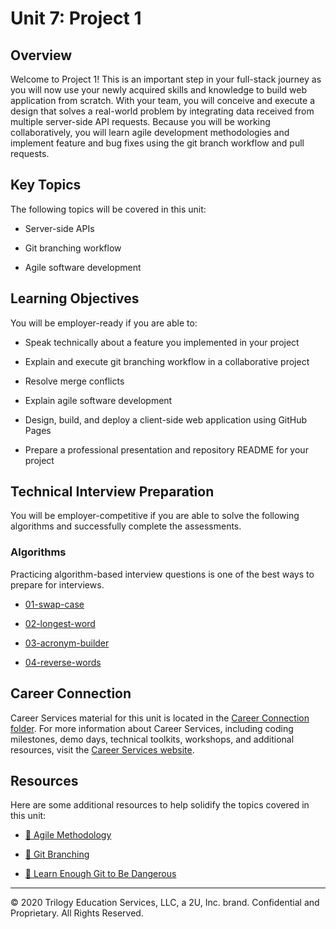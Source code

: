 # Unit 7: Project 1

## Overview
Welcome to Project 1! This is an important step in your full-stack journey as you will now use your newly acquired skills and knowledge to build web application from scratch. With your team, you will conceive and execute a design that solves a real-world problem by integrating data received from multiple server-side API requests. Because you will be working collaboratively, you will learn agile development methodologies and implement feature and bug fixes using the git branch workflow and pull requests.

## Key Topics

The following topics will be covered in this unit:

  * Server-side APIs

  * Git branching workflow

  * Agile software development

## Learning Objectives

You will be employer-ready if you are able to:
  
  * Speak technically about a feature you implemented in your project

  * Explain and execute git branching workflow in a collaborative project

  * Resolve merge conflicts

  * Explain agile software development

  * Design, build, and deploy a client-side web application using GitHub Pages

  * Prepare a professional presentation and repository README for your project

## Technical Interview Preparation

You will be employer-competitive if you are able to solve the following algorithms and successfully complete the assessments.

### Algorithms

Practicing algorithm-based interview questions is one of the best ways to prepare for interviews. 

  * [01-swap-case](./03-Algorithms/01-swap-case)

  * [02-longest-word](./03-Algorithms/02-longest-word)

  * [03-acronym-builder](./03-Algorithms/03-acronym-builder)

  * [04-reverse-words](./03-Algorithms/04-reverse-words)

## Career Connection

Career Services material for this unit is located in the [Career Connection folder](./04-Important/README.md). For more information about Career Services, including coding milestones, demo days, technical toolkits, workshops, and additional resources, visit the [Career Services website](http://bit.ly/CodingCS).

## Resources

Here are some additional resources to help solidify the topics covered in this unit:

  * [📖 Agile Methodology](https://en.wikipedia.org/wiki/Agile_software_development)

  * [📖 Git Branching](https://git-scm.com/book/en/v2/Git-Branching-Branching-Workflows)
  
  * [📖 Learn Enough Git to Be Dangerous](https://www.learnenough.com/git-tutorial/getting_started)

---
© 2020 Trilogy Education Services, LLC, a 2U, Inc. brand. Confidential and Proprietary. All Rights Reserved.
